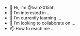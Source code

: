 - 👋 Hi, I’m @Ivan2015hh
- 👀 I’m interested in ...
- 🌱 I’m currently learning ...
- 💞️ I’m looking to collaborate on ...
- 📫 How to reach me ...

<!---
Ivan2015hh/Ivan2015hh is a ✨ special ✨ repository because its `README.md` (this file) appears on your GitHub profile.
You can click the Preview link to take a look at your changes.
--->
